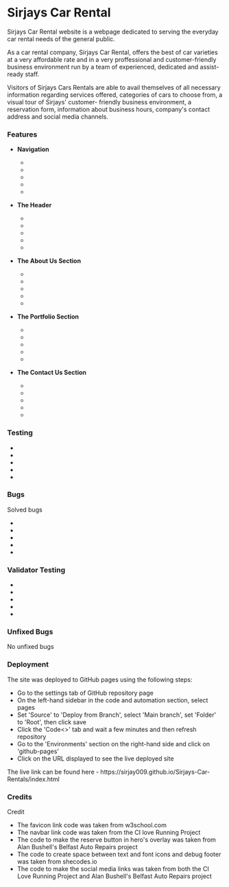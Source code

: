 <h1>Sirjays Car Rental</h1>

<p>Sirjays Car Rental website is a webpage dedicated to serving the everyday car rental needs of the general public.
</p>
<p>As a car rental company, Sirjays Car Rental, offers the best of car varieties at a very affordable rate and in a very proffessional and customer-friendly business environment run by a team of experienced, dedicated and assist-ready staff.</p>

<p>Visitors of Sirjays Cars Rentals are able to avail themselves of all necessary information regarding services offered, categories of cars to choose from, a visual tour of Sirjays' customer- friendly business environment, a reservation form, information about business hours, company's contact address and social media channels.</p>

<h3>Features</h3>

<ul>
<li>
<p><strong>Navigation</strong></p>
<ul>
<li></li>
<li></li>
<li></li>
<li></li>
<li></li>
</ul>
</li>

<li>
<p><strong>The Header</strong></p>
<ul>
<li></li>
<li></li>
<li></li>
<li></li>
<li></li>
</ul>
</li>


<li>
<p><strong>The About Us Section</strong></p>
<ul>
<li></li>
<li></li>
<li></li>
<li></li>
<li></li>
</ul>
</li>

<li>
<p><strong>The Portfolio Section</strong></p>
<ul>
<li></li>
<li></li>
<li></li>
<li></li>
<li></li>
</ul>
</li>


<li>
<p><strong>The Contact Us Section</strong></p>
<ul>
<li></li>
<li></li>
<li></li>
<li></li>
<li></li>
</ul>
</li>
</ul>

<h3>Testing</h3>
<ul>
<li></li>
<li></li>
<li></li>
<li></li>
<li></li>
</ul>

<h3>Bugs</h3>
<p>Solved bugs</p>
<ul>
<li></li>
<li></li>
<li></li>
<li></li>
<li></li>
</ul>

<h3>Validator Testing</h3>
<ul>
<li></li>
<li></li>
<li></li>
<li></li>
<li></li>
</ul>

<h3>Unfixed Bugs</h3>
<p>No unfixed bugs</p>

<h3>Deployment</h3>
<p>The site was deployed to GitHub pages using the following steps:</p>
<ul>
<li>Go to the settings tab of GitHub repository page</li>
<li>On the left-hand sidebar in the code and automation section, select pages</li>
<li>Set 'Source' to 'Deploy from Branch', select 'Main branch', set 'Folder' to 'Root', then click save</li>
<li>Click the 'Code<>' tab and wait a few minutes and then refresh repository</li>
<li>Go to the 'Environments' section on the right-hand side and click on 'github-pages'</li>
<li>Click on the URL displayed to see the live deployed site</li>
</ul>
<p>The live link can be found here - https://sirjay009.github.io/Sirjays-Car-Rentals/index.html</p>

<h3>Credits</h3>
<p>Credit</p>
<ul>
<li>The favicon link code was taken from w3school.com</li>
<li>The navbar link code was taken from the CI love Running Project</li>
<li>The code to make the reserve button in hero's overlay was taken from Alan Bushell's Belfast Auto Repairs project</li>
<li>The code to create space between text and font icons and debug footer was taken from shecodes.io</li>
<li>The code to make the social media links was taken from both the CI Love Running Project and Alan Bushell's Belfast Auto Repairs project</li>
</ul>

